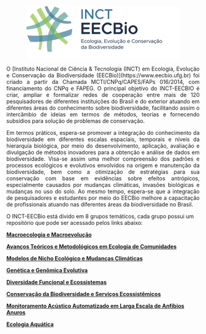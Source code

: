 <p align="center">
   <img src="./EECBio-logo3.png">
</p>


<p align="justify">
O [Instituto Nacional de Ciência & Tecnologia (INCT) em Ecologia, Evolução e Conservação da Biodiversidade (EECBio)](https://www.eecbio.ufg.br) foi criado a partir da Chamada MCTI/CNPq/CAPES/FAPs 016/2014, com financiamento do CNPq e FAPEG. O principal objetivo do INCT-EECBIO é criar, ampliar e formalizar redes de cooperação entre mais de 120 pesquisadores de diferentes instituições do Brasil e do exterior atuando em diferentes áreas do conhecimento sobre biodiversidade, facilitando assim o intercâmbio de ideias em termos de métodos, teorias e fornecendo subsídios para solução de problemas de conservação.
</p>
<p align="justify">
Em termos práticos, espera-se promover a integração do conhecimento da biodiversidade em diferentes escalas espaciais, temporais e níveis da hierarquia biológica, por meio do desenvolvimento, aplicação, avaliação e divulgação de métodos inovadores para a obtenção e análise de dados em biodiversidade. Visa-se assim uma melhor compreensão dos padrões e processos ecológicos e evolutivos envolvidos na origem e manutenção da biodiversidade, bem como a otimização de estratégias para sua conservação com base em evidências sobre efeitos antrópicos, especialmente causados por mudanças climáticas, invasões biológicas e mudanças no uso do solo. Ao mesmo tempo, espera-se que a integração de pesquisadores e estudantes por meio do EECBio melhore a capacitação de profissionais atuando nas diferentes áreas da biodiversidade no Brasil.
</p>

O INCT-EECBio está divido em 8 grupos temáticos, cada grupo possui um repositório que pode ser acessado pelos links abaixo:


[**Macroecologia e Macroevolução**](https://github.com/orgs/INCT-EECBio/teams/macroecology-and-macroecolution/repositories)

[**Avanços Teóricos e Metodológicos em Ecologia de Comunidades**](https://github.com/orgs/INCT-EECBio/teams/community-ecology/repositories)

[**Modelos de Nicho Ecológico e Mudanças Climáticas**](https://github.com/orgs/INCT-EECBio/teams/ecological-niche-modeling-and-climate-change/repositories)

[**Genética e Genômica Evolutiva**](https://github.com/orgs/INCT-EECBio/teams/genetic-and-evolutionary-genomic/repositories)

[**Diversidade Funcional e Ecossistemas**](https://github.com/orgs/INCT-EECBio/teams/functional-diversity-and-ecosystems/repositories)

[**Conservação da Biodiversidade e Serviços Ecossistêmicos**](https://github.com/orgs/INCT-EECBio/teams/biodiversity-conservation-and-ecosystem-services)

[**Monitoramento Acústico Automatizado em Larga Escala de Anfíbios Anuros**](https://github.com/orgs/INCT-EECBio/teams/acoustic-monitoring/repositories)

[**Ecologia Aquática**](https://github.com/orgs/INCT-EECBio/teams/acoustic-monitoring/repositories)

